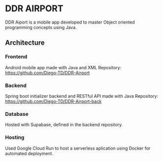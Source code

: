 # DDR AIRPORT

DDR Aiport is a mobile app developed to master Object oriented programming concepts using Java.

## Architecture
### Frontend
Android mobile app made with Java and XML
Repository: https://github.com/Diego-TD/DDR-Airport

### Backend 
Spring boot initializer backend and RESTful API made with Java
Repository: https://github.com/Diego-TD/DDR-Airport-back

### Database
Hosted with Supabase, defined in the backend repository.

### Hosting
Used Google Cloud Run to host a serverless aplication using Docker for automated deployment.
